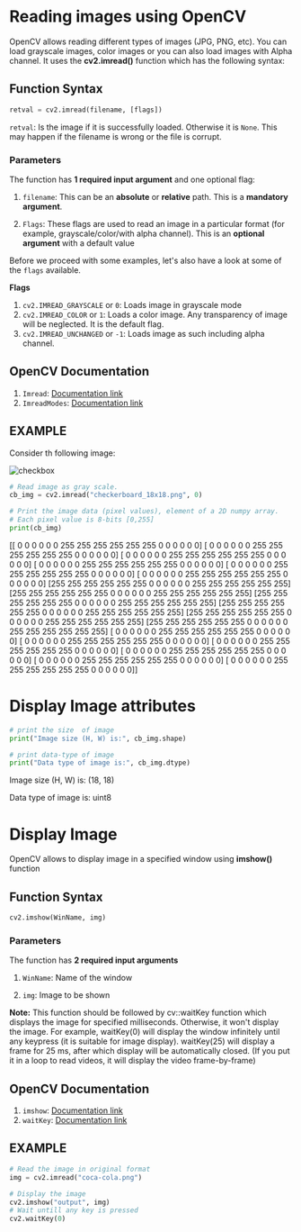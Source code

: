 # Reading images using OpenCV
OpenCV allows reading different types of images (JPG, PNG, etc). You can load grayscale images, color images or you can also load images with Alpha channel. It uses the **cv2.imread()** function which has the following syntax:
## Function Syntax
```py
retval = cv2.imread(filename, [flags])
```
`retval`: Is the image if it is successfully loaded. Otherwise it is `None`. This may happen if the filename is wrong or the file is corrupt.

### Parameters
The function has **1 required input argument** and one optional flag:

1. `filename`: This can be an **absolute** or **relative** path. This is a **mandatory argument**.

2. `Flags`: These flags are used to read an image in a particular format (for example, grayscale/color/with alpha channel). This is an **optional argument** with a default value

Before we proceed with some examples, let's also have a look at some of the `flags` available.

**Flags**

1. `cv2.IMREAD_GRAYSCALE` or `0`: Loads image in grayscale mode
2. `cv2.IMREAD_COLOR` or `1`: Loads a color image. Any transparency of image will be neglected. It is the default flag.
3. `cv2.IMREAD_UNCHANGED` or `-1`: Loads image as such including alpha channel.

## OpenCV Documentation
1. `Imread`: [Documentation link](https://docs.opencv.org/4.5.1/d4/da8/group__imgcodecs.html#ga288b8b3da0892bd651fce07b3bbd3a56)
2. `ImreadModes`: [Documentation link](https://docs.opencv.org/4.5.1/d8/d6a/group__imgcodecs__flags.html#ga61d9b0126a3e57d9277ac48327799c80)

## EXAMPLE
Consider th following image:

![checkbox](https://github.com/HasnainRaza026/opencv/assets/138324430/156ef1d3-dc35-466b-908c-c919e5bc3854)

```py
# Read image as gray scale.
cb_img = cv2.imread("checkerboard_18x18.png", 0)

# Print the image data (pixel values), element of a 2D numpy array.
# Each pixel value is 8-bits [0,255]
print(cb_img)
```

[[  0   0   0   0   0   0 255 255 255 255 255 255   0   0   0   0   0   0]
 [  0   0   0   0   0   0 255 255 255 255 255 255   0   0   0   0   0   0]
 [  0   0   0   0   0   0 255 255 255 255 255 255   0   0   0   0   0   0]
 [  0   0   0   0   0   0 255 255 255 255 255 255   0   0   0   0   0   0]
 [  0   0   0   0   0   0 255 255 255 255 255 255   0   0   0   0   0   0]
 [  0   0   0   0   0   0 255 255 255 255 255 255   0   0   0   0   0   0]
 [255 255 255 255 255 255   0   0   0   0   0   0 255 255 255 255 255 255]
 [255 255 255 255 255 255   0   0   0   0   0   0 255 255 255 255 255 255]
 [255 255 255 255 255 255   0   0   0   0   0   0 255 255 255 255 255 255]
 [255 255 255 255 255 255   0   0   0   0   0   0 255 255 255 255 255 255]
 [255 255 255 255 255 255   0   0   0   0   0   0 255 255 255 255 255 255]
 [255 255 255 255 255 255   0   0   0   0   0   0 255 255 255 255 255 255]
 [  0   0   0   0   0   0 255 255 255 255 255 255   0   0   0   0   0   0]
 [  0   0   0   0   0   0 255 255 255 255 255 255   0   0   0   0   0   0]
 [  0   0   0   0   0   0 255 255 255 255 255 255   0   0   0   0   0   0]
 [  0   0   0   0   0   0 255 255 255 255 255 255   0   0   0   0   0   0]
 [  0   0   0   0   0   0 255 255 255 255 255 255   0   0   0   0   0   0]
 [  0   0   0   0   0   0 255 255 255 255 255 255   0   0   0   0   0   0]]


# Display Image attributes

```py
# print the size  of image
print("Image size (H, W) is:", cb_img.shape)

# print data-type of image
print("Data type of image is:", cb_img.dtype)
```
Image size (H, W) is: (18, 18)

Data type of image is: uint8


# Display Image
OpenCV allows to display image in a specified window using **imshow()** function

## Function Syntax
```py
cv2.imshow(WinName, img)
```

### Parameters
The function has **2 required input arguments**

1. `WinName`: Name of the window

2. `img`: Image to be shown

**Note:**
This function should be followed by cv::waitKey function which displays the image for specified milliseconds. Otherwise, it won't display the image. For example, waitKey(0) will display the window infinitely until any keypress (it is suitable for image display). waitKey(25) will display a frame for 25 ms, after which display will be automatically closed. (If you put it in a loop to read videos, it will display the video frame-by-frame)

## OpenCV Documentation
1. `imshow`: [Documentation link](https://docs.opencv.org/4.5.1/d7/dfc/group__highgui.html#ga453d42fe4cb60e5723281a89973ee563)
2. `waitKey`: [Documentation link](https://docs.opencv.org/4.5.1/d7/dfc/group__highgui.html#ga5628525ad33f52eab17feebcfba38bd7)


## EXAMPLE
```py
# Read the image in original format
img = cv2.imread("coca-cola.png")

# Display the image
cv2.imshow("output", img)
# Wait untill any key is pressed
cv2.waitKey(0)
```
